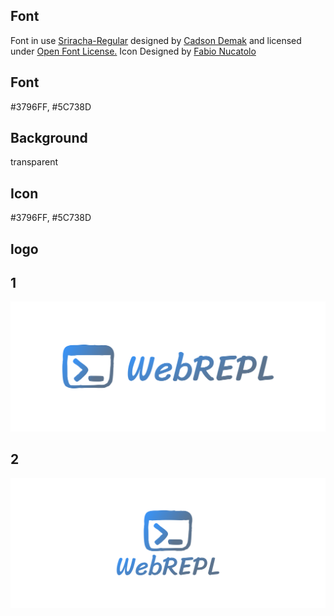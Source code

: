## Font


Font in use <a target="_blank" href="https://fonts.google.com/specimen/Sriracha">Sriracha-Regular</a> designed by
<a target="_blank" href="http://font.cadsondemak.com/foundry/">Cadson Demak</a>
and licensed under
<a target="_blank" href="http://scripts.sil.org/cms/scripts/page.php?site_id=nrsi&amp;id=OFL_web">Open Font License.</a>
Icon Designed by
<a target="_blank" href="https://thenounproject.com/fabio.nucatolo">Fabio Nucatolo</a>


## Font
  
  #3796FF, #5C738D

## Background
  
  transparent


## Icon
  
  #3796FF, #5C738D

    
## logo


## 1
![1/cover.png](1/cover.png)

## 2
![2/cover.png](2/cover.png)
